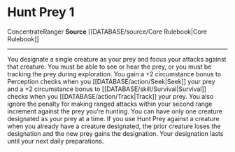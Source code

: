 ﻿---
actions: '[one-action]'
id: '10'
name: Hunt Prey
rarity: Common
source: '[[DATABASE/source/Core Rulebook|Core Rulebook]]'
trait:
- '[[DATABASE/trait/Concentrate|Concentrate]]'
- '[[DATABASE/trait/Ranger|Ranger]]'
type: Action

---
# Hunt Prey <span class="action-icon">1</span>

<span class="item-trait">Concentrate</span><span class="item-trait">Ranger</span>
**Source** [[DATABASE/source/Core Rulebook|Core Rulebook]]

---
You designate a single creature as your prey and focus your attacks against that creature. You must be able to see or hear the prey, or you must be tracking the prey during exploration.
 You gain a +2 circumstance bonus to Perception checks when you [[DATABASE/action/Seek|Seek]] your prey and a +2 circumstance bonus to [[DATABASE/skill/Survival|Survival]] checks when you [[DATABASE/action/Track|Track]] your prey. You also ignore the penalty for making ranged attacks within your second range increment against the prey you’re hunting.
 You can have only one creature designated as your prey at a time. If you use Hunt Prey against a creature when you already have a creature designated, the prior creature loses the designation and the new prey gains the designation. Your designation lasts until your next daily preparations.